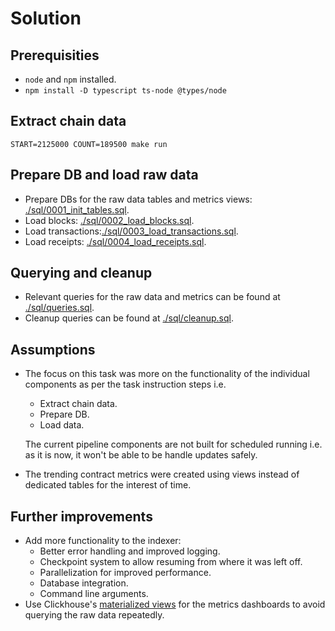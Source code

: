 # Solution

## Prerequisities

- `node` and `npm` installed.
- `npm install -D typescript ts-node @types/node`

## Extract chain data

```
START=2125000 COUNT=189500 make run
```

## Prepare DB and load raw data

- Prepare DBs for the raw data tables and metrics views: [./sql/0001_init_tables.sql](./sql/0001_init_tables.sql).
- Load blocks: [./sql/0002_load_blocks.sql](./sql/0002_load_blocks.sql).
- Load transactions:[./sql/0003_load_transactions.sql](./sql/0003_load_transactions.sql).
- Load receipts: [./sql/0004_load_receipts.sql](./sql/0004_load_receipts.sql).

## Querying and cleanup

- Relevant queries for the raw data and metrics can be found at [./sql/queries.sql](./sql/queries.sql).
- Cleanup queries can be found at [./sql/cleanup.sql](./sql/cleanup.sql).

## Assumptions

- The focus on this task was more on the functionality of the individual components as per the task instruction steps i.e.
    - Extract chain data.
    - Prepare DB.
    - Load data.

    The current pipeline components are not built for scheduled running i.e. as it is now, it won't be able to be handle updates safely.
- The trending contract metrics were created using views instead of dedicated tables for the interest of time.

## Further improvements

- Add more functionality to the indexer:
    - Better error handling and improved logging.
    - Checkpoint system to allow resuming from where it was left off.
    - Parallelization for improved performance.
    - Database integration.
    - Command line arguments.
-  Use Clickhouse's [materialized views](https://clickhouse.com/docs/en/materialized-view) for the metrics dashboards to avoid querying the raw data repeatedly.